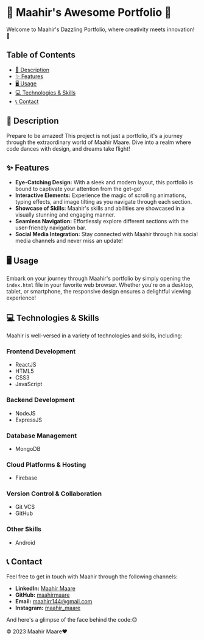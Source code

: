 # 🌟 Maahir's Awesome Portfolio 🚀

Welcome to Maahir's Dazzling Portfolio, where creativity meets innovation! 🎉

## Table of Contents

- [📝 Description](#description)
- [✨ Features](#features)
- [🖥️ Usage](#usage)
- [💻 Technologies & Skills](#technologies--skills)
- [📞 Contact](#contact)

## 📝 Description

Prepare to be amazed! This project is not just a portfolio, it's a journey through the extraordinary world of Maahir Maare. Dive into a realm where code dances with design, and dreams take flight!

## ✨ Features

- **Eye-Catching Design:** With a sleek and modern layout, this portfolio is bound to captivate your attention from the get-go!
- **Interactive Elements:** Experience the magic of scrolling animations, typing effects, and image tilting as you navigate through each section.
- **Showcase of Skills:** Maahir's skills and abilities are showcased in a visually stunning and engaging manner.
- **Seamless Navigation:** Effortlessly explore different sections with the user-friendly navigation bar.
- **Social Media Integration:** Stay connected with Maahir through his social media channels and never miss an update!

## 🖥️ Usage

Embark on your journey through Maahir's portfolio by simply opening the `index.html` file in your favorite web browser. Whether you're on a desktop, tablet, or smartphone, the responsive design ensures a delightful viewing experience!

## 💻 Technologies & Skills

Maahir is well-versed in a variety of technologies and skills, including:

### Frontend Development
- ReactJS
- HTML5
- CSS3
- JavaScript

### Backend Development
- NodeJS
- ExpressJS

### Database Management
- MongoDB

### Cloud Platforms & Hosting
- Firebase

### Version Control & Collaboration
- Git VCS
- GitHub

### Other Skills
- Android

## 📞 Contact

Feel free to get in touch with Maahir through the following channels:

- **LinkedIn:** [Maahir Maare](https://www.linkedin.com/in/maahir-maare)
- **GitHub:** [maahirmaare](https://github.com/maahirmaare)
- **Email:** [maahirr144@gmail.com](mailto:maahirr144@gmail.com)
- **Instagram:** [maahir_maare](https://www.instagram.com/maahir_maare/)

And here's a glimpse of the face behind the code:😊

© 2023 Maahir Maare❤️

